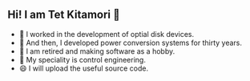 ## Hi! I am Tet Kitamori  👋

- 🔭 I worked in the development of optial disk devices.
- 🌱 And then, I developed power conversion systems for thirty years.
- 👯 I am retired and making software as a hobby.
- 🤔 My speciality is control engineering.
- 😄 I will upload the useful source code.
